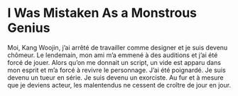 # I Was Mistaken As a Monstrous Genius
Moi, Kang Woojin, j’ai arrêté de travailler comme designer et je suis devenu chômeur. Le lendemain, mon ami m’a emmené à des auditions et j’ai été forcé de jouer. Alors qu’on me donnait un script, un vide est apparu dans mon esprit et m’a forcé à revivre le personnage. J’ai été poignardé. Je suis devenu un tueur en série. Je suis devenu un exorciste. Au fur et à mesure que je deviens acteur, les malentendus ne cessent de croître de jour en jour.